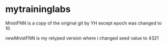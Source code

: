 # mytraininglabs

MnistFNN is a copy of the original git by YH except epoch was changed to 10 

newMnistFNN is my retyped version where i changed seed value to 4321
